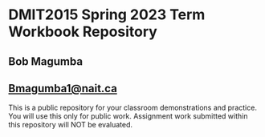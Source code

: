 # DMIT2015 Spring 2023 Term Workbook Repository

## Bob Magumba

## Bmagumba1@nait.ca

This is a public repository for your classroom demonstrations and practice. You will use this only for public work. Assignment work submitted within this repository will NOT be evaluated.

